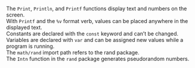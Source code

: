 The `Print`, `Println`, and `Printf` functions display text and numbers on the screen.  
With `Printf` and the `%v` format verb, values can be placed anywhere in the displayed text.  
Constants are declared with the `const` keyword and can’t be changed.  
Variables are declared with `var` and can be assigned new values while a program is running.  
The `math/rand` import path refers to the rand package.  
The `Intn` function in the `rand` package generates pseudorandom numbers.  